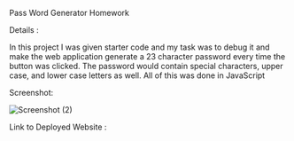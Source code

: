 Pass Word Generator Homework

Details :

In this project I was given starter code and my task was to debug it and make the web application generate a 23 character password every time the button was clicked. The password would contain special characters, upper case, and lower case letters as well.
All of this was done in JavaScript

Screenshot: 

![Screenshot (2)](https://github.com/lsaox/password-generator-homework/assets/138525227/b0f861fc-ddb7-40d5-9304-f6d00caee11c)

Link to Deployed Website : 
